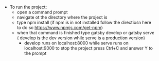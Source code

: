 * To run the project:
    - open a command prompt
    - navigate ot the directory where the project is
    - type npm install (if npm is in not installed follow the directiosn here to do so https://www.npmjs.com/get-npm)
    - when that command is finished type gatsby develop or gatsby serve ( develop is the dev version while serve is a production version)
        - develop runs on localhost:8000 while serve runs on localhost:9000
    to stop the project press Ctrl+C and answer Y to the prompt